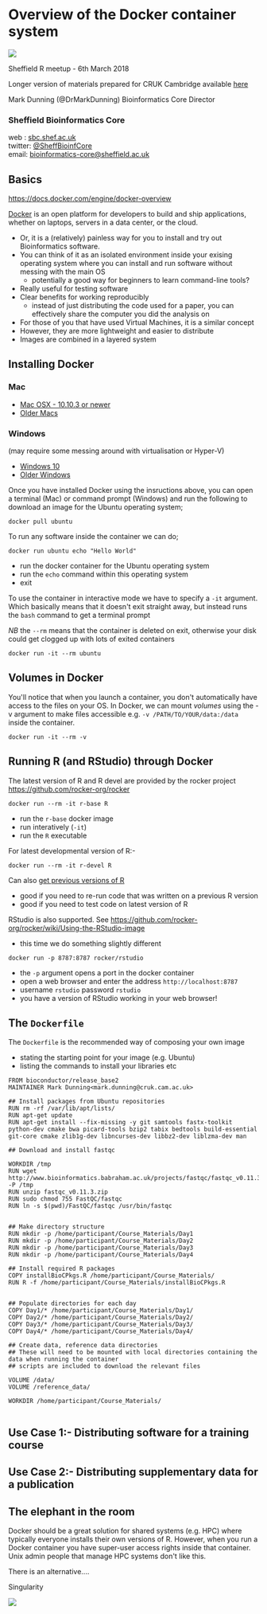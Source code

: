 # Overview of the Docker container system

![](https://www.docker.com/sites/default/files/vertical_large.png)

Sheffield R meetup - 6th March 2018

Longer version of materials prepared for CRUK Cambridge available [here](https://bioinformatics-core-shared-training.github.io/docker-4-bioinformatics/)

Mark Dunning (@DrMarkDunning)
Bioinformatics Core Director

### Sheffield Bioinformatics Core
web : [sbc.shef.ac.uk](https://sbc.shef.ac.uk)  
twitter: [@SheffBioinfCore](https://twitter.com/SheffBioinfCore)  
email: [bioinformatics-core@sheffield.ac.uk](bioinformatics-core@sheffield.ac.uk)

## Basics

https://docs.docker.com/engine/docker-overview


[Docker](https://www.docker.com) is an open platform for developers to build and ship applications, whether on laptops, servers in a data center, or the cloud.

- Or, it is a (relatively) painless way for you to install and try out Bioinformatics software. 
- You can think of it as an isolated environment inside your exising operating system where you can install and run software without messing with the main OS
    + potentially a good way for beginners to learn command-line tools?
- Really useful for testing software
- Clear benefits for working reproducibly
    + instead of just distributing the code used for a paper, you can effectively share the computer you did the analysis on
- For those of you that have used Virtual Machines, it is a similar concept
- However, they are more lightweight and easier to distribute
- Images are combined in a layered system

## Installing Docker

### Mac

- [Mac OSX - 10.10.3 or newer](https://www.docker.com/docker-mac)
- [Older Macs](https://download.docker.com/mac/stable/DockerToolbox.pkg)

### Windows

(may require some messing around with virtualisation or Hyper-V)

- [Windows 10](https://www.docker.com/docker-windows)
- [Older Windows](https://download.docker.com/win/stable/DockerToolbox.exe)


Once you have installed Docker using the insructions above, you can open a terminal (Mac) or command prompt (Windows) and run the following to download an image for the Ubuntu operating system;

```
docker pull ubuntu
```

To run any software inside the container we can do;

```
docker run ubuntu echo "Hello World"
```

- run the docker container for the Ubuntu operating system
- run the `echo` command within this operating system
- exit

To use the container in interactive mode we have to specify a `-it` argument. Which basically means that it doesn't exit straight away, but instead runs the `bash` command to get a terminal prompt

*NB* the `--rm` means that the container is deleted on exit, otherwise your disk could get clogged up with lots of exited containers

```
docker run -it --rm ubuntu
```


## Volumes in Docker

You'll notice that when you launch a container, you don't automatically have access to the files on your OS. In Docker, we can mount *volumes* using the -v argument to make files accessible e.g. `-v /PATH/TO/YOUR/data:/data` inside the container.

```
docker run -it --rm -v 
```

## Running R (and RStudio) through Docker

The latest version of R and R devel are provided by the rocker project https://github.com/rocker-org/rocker

```
docker run --rm -it r-base R
```

- run the `r-base` docker image
- run interatively (`-it`)
- run the `R` executable

For latest developmental version of R:-

```
docker run --rm -it r-devel R
```

Can also [get previous versions of R](https://hub.docker.com/r/library/r-base/tags/)

- good if you need to re-run code that was written on a previous R version
- good if you need to test code on latest version of R


RStudio is also supported. See https://github.com/rocker-org/rocker/wiki/Using-the-RStudio-image

- this time we do something slightly different

```
docker run -p 8787:8787 rocker/rstudio
```
- the `-p` argument opens a port in the docker container
- open a web browser and enter the address `http://localhost:8787`
- username `rstudio` password `rstudio`
- you have a version of RStudio working in your web browser!

## The `Dockerfile`

The `Dockerfile` is the recommended way of composing your own image

- stating the starting point for your image (e.g. Ubuntu)
- listing the commands to install your libraries etc

```
FROM bioconductor/release_base2
MAINTAINER Mark Dunning<mark.dunning@cruk.cam.ac.uk>

## Install packages from Ubuntu repositories
RUN rm -rf /var/lib/apt/lists/
RUN apt-get update 
RUN apt-get install --fix-missing -y git samtools fastx-toolkit python-dev cmake bwa picard-tools bzip2 tabix bedtools build-essential git-core cmake zlib1g-dev libncurses-dev libbz2-dev liblzma-dev man
 
## Download and install fastqc

WORKDIR /tmp
RUN wget http://www.bioinformatics.babraham.ac.uk/projects/fastqc/fastqc_v0.11.3.zip -P /tmp
RUN unzip fastqc_v0.11.3.zip
RUN sudo chmod 755 FastQC/fastqc
RUN ln -s $(pwd)/FastQC/fastqc /usr/bin/fastqc


## Make directory structure
RUN mkdir -p /home/participant/Course_Materials/Day1
RUN mkdir -p /home/participant/Course_Materials/Day2
RUN mkdir -p /home/participant/Course_Materials/Day3
RUN mkdir -p /home/participant/Course_Materials/Day4

## Install required R packages
COPY installBioCPkgs.R /home/participant/Course_Materials/
RUN R -f /home/participant/Course_Materials/installBioCPkgs.R


## Populate directories for each day
COPY Day1/* /home/participant/Course_Materials/Day1/
COPY Day2/* /home/participant/Course_Materials/Day2/
COPY Day3/* /home/participant/Course_Materials/Day3/
COPY Day4/* /home/participant/Course_Materials/Day4/

## Create data, reference data directories
## These will need to be mounted with local directories containing the data when running the container
## scripts are included to download the relevant files

VOLUME /data/
VOLUME /reference_data/

WORKDIR /home/participant/Course_Materials/


```


## Use Case 1:- Distributing software for a training course

## Use Case 2:- Distributing supplementary data for a publication

## The elephant in the room

Docker should be a great solution for shared systems (e.g. HPC) where typically everyone installs their own versions of R. However, when you run a Docker container you have super-user access rights inside that container. Unix admin people that manage HPC systems don't like this.

There is an alternative....

Singularity

![](http://singularity.lbl.gov/images/logo/logo.svg)
